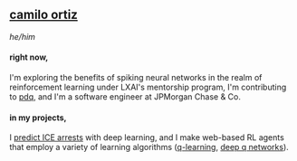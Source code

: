 <!-- <img src="image.png" width=400></img> -->

## [camilo ortiz](https://camilodoa.ml)

*he/him*

#### right now,
I'm exploring the benefits of spiking neural networks in the realm of reinforcement learning under LXAI's mentorship program,
I'm contributing to [pdq](https://github.com/ProofDrivenQuerying/pdq),
and I'm a software engineer at JPMorgan Chase & Co.

#### in my projects,
I [predict ICE arrests](https://ai-melts-ice.ml) with deep
learning, and I make web-based RL agents that employ a variety of learning algorithms
([q-learning](https://camilodoa.ml/ra), [deep q networks](https://camilodoa.ml/dra)).


